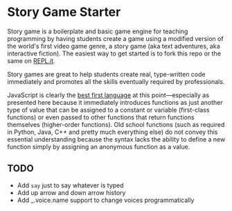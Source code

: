 Story Game Starter
==================

Story game is a boilerplate and basic game engine for teaching
programming by having students create a game using a modified version of
the world's first video game genre, a story game (aka text adventures,
aka interactive fiction). The easiest way to get started is to fork this
repo or the same on [REPL.it].

Story games are great to help students create real, type-written code
immediately and promotes all the skills eventually required by
professionals.

JavaScript is clearly the [best first language] at this point—especially
as presented here because it immediately introduces functions as just
another type of value that can be assigned to a constant or variable
(first-class functions) or even passed to other functions that return
functions themselves (higher-order functions). Old school functions
(such as required in Python, Java, C++ and pretty much everything else)
do not convey this essential understanding because the syntax lacks the
ability to define a new function simply by assigning an anonymous
function as a value.

TODO
----

* Add `say` just to say whatever is typed
* Add up arrow and down arrow history
* Add _.voice.name support to change voices programmatically

[REPL.it]: https://repl.it/@robmuh/storygame
[best first language]: https://medium.com/@robmuh/reconsider-learning-python-first-292ee5555c78
